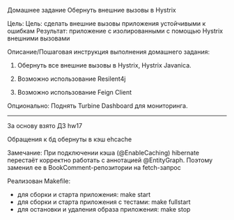 Домашнее задание
Обернуть внешние вызовы в Hystrix

Цель:
Цель: сделать внешние вызовы приложения устойчивыми к ошибкам
Результат: приложение с изолированными с помощью Hystrix внешними вызовами


Описание/Пошаговая инструкция выполнения домашнего задания:

1. Обернуть все внешние вызовы в Hystrix, Hystrix Javanica.

2. Возможно использование Resilent4j

3. Возможно использование Feign Client

Опционально: Поднять Turbine Dashboard для мониторинга.

--------------------------------
За основу взято ДЗ hw17

Обращения к бд обернуты в кэш ehсache

Замечание: При подключении кэша (@EnableCaching) hibernate перестаёт корректно работать с аннотацией @EntityGraph.
Поэтому заменил ее в BookComment-репозитории на fetch-запрос

Реализован Makefile:
* для сборки и старта приложения: make start
* для сборки и старта приложения с тестами: make fullstart
* для остановки и удаления образа приложения: make stop
